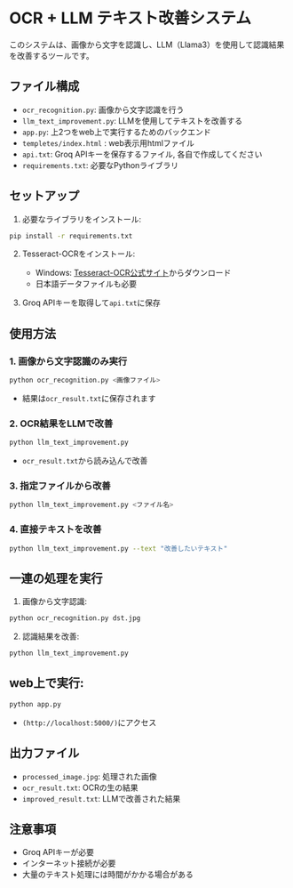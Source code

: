 # OCR + LLM テキスト改善システム

このシステムは、画像から文字を認識し、LLM（Llama3）を使用して認識結果を改善するツールです。

## ファイル構成

- `ocr_recognition.py`: 画像から文字認識を行う
- `llm_text_improvement.py`: LLMを使用してテキストを改善する
- `app.py`: 上2つをweb上で実行するためのバックエンド
- `templetes/index.html` : web表示用htmlファイル
- `api.txt`: Groq APIキーを保存するファイル, 各自で作成してください
- `requirements.txt`: 必要なPythonライブラリ

## セットアップ

1. 必要なライブラリをインストール:
```bash
pip install -r requirements.txt
```

2. Tesseract-OCRをインストール:
   - Windows: [Tesseract-OCR公式サイト](https://github.com/UB-Mannheim/tesseract/wiki)からダウンロード
   - 日本語データファイルも必要

3. Groq APIキーを取得して`api.txt`に保存

## 使用方法

### 1. 画像から文字認識のみ実行
```bash
python ocr_recognition.py <画像ファイル>
```
- 結果は`ocr_result.txt`に保存されます

### 2. OCR結果をLLMで改善
```bash
python llm_text_improvement.py
```
- `ocr_result.txt`から読み込んで改善

### 3. 指定ファイルから改善
```bash
python llm_text_improvement.py <ファイル名>
```

### 4. 直接テキストを改善
```bash
python llm_text_improvement.py --text "改善したいテキスト"
```

## 一連の処理を実行

1. 画像から文字認識:
```bash
python ocr_recognition.py dst.jpg
```

2. 認識結果を改善:
```bash
python llm_text_improvement.py
```

## web上で実行:
```bash
python app.py
```
- `(http://localhost:5000/)`にアクセス
## 出力ファイル

- `processed_image.jpg`: 処理された画像
- `ocr_result.txt`: OCRの生の結果
- `improved_result.txt`: LLMで改善された結果

## 注意事項

- Groq APIキーが必要
- インターネット接続が必要
- 大量のテキスト処理には時間がかかる場合がある
